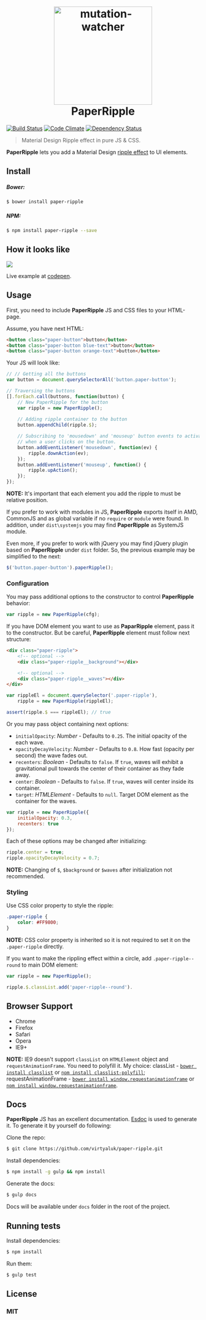 <h1 align="center">
	<img width="256" src="https://raw.githubusercontent.com/virtyaluk/paper-ripple/master/media/paper-ripple.png" alt="mutation-watcher" style="clear: right;">
<br/>
PaperRipple

</h1>

[![Build Status](https://travis-ci.org/virtyaluk/paper-ripple.svg)](https://travis-ci.org/virtyaluk/paper-ripple) [![Code Climate](https://codeclimate.com/github/virtyaluk/paper-ripple/badges/gpa.svg)](https://codeclimate.com/github/virtyaluk/paper-ripple) [![Dependency Status](https://gemnasium.com/virtyaluk/paper-ripple.svg)](https://gemnasium.com/virtyaluk/paper-ripple)
> Material Design Ripple effect in pure JS & CSS.
 
**PaperRipple** lets you add a Material Design [ripple effect](https://www.google.com/design/spec/animation/responsive-interaction.html#responsive-interaction-surface-reaction) to UI elements.

## Install

##### Bower:

```bash
$ bower install paper-ripple
```

##### NPM:
```bash
$ npm install paper-ripple --save
```

## How it looks like

![](https://raw.githubusercontent.com/virtyaluk/paper-ripple/master/media/demo.gif)

Live example at [codepen](http://codepen.io/virtyaluk/pen/BoMXKM).

## Usage

First, you need to include **PaperRipple** JS and CSS files to your HTML-page.

Assume, you have next HTML:
````html
<button class="paper-button">button</button>
<button class="paper-button blue-text">button</button>
<button class="paper-button orange-text">button</button>
````

Your JS will look like:
```js
// // Getting all the buttons
var button = document.querySelectorAll('button.paper-button');

// Traversing the buttons
[].forEach.call(buttons, function(button) {
	// New PaperRipple for the button
	var ripple = new PaperRipple();
	
	// Adding ripple container to the button
	button.appendChild(ripple.$);

	// Subscribing to 'mousedown' and 'mouseup' button events to activate ripple effect
	// when a user clicks on the button.
	button.addEventListener('mousedown', function(ev) {
		ripple.downAction(ev);
	});
	button.addEventListener('mouseup', function() {
		ripple.upAction();
	});
});
```

__NOTE:__ It's important that each element you add the ripple to must be relative position.

If you prefer to work with modules in JS, **PaperRipple** exports itself in AMD, CommonJS and as global variable if no `require` or `module` were found. In addition, under `dist\systemjs` you may find **PaperRipple** as SystemJS module.

Even more, if you prefer to work with jQuery you may find jQuery plugin based on **PaperRipple** under `dist` folder. So, the previous example may be simplified to the next:

```js
$('button.paper-button').paperRipple();
```

### Configuration

You may pass additional options to the constructor to control **PaperRipple** behavior:

```js
var ripple = new PaperRipple(cfg);
```

If you have DOM element you want to use as **PaparRipple** element, pass it to the constructor. But be careful, **PaperRipple** element must follow next structure:

```html
<div class="paper-ripple">
	<!-- optional -->
	<div class="paper-ripple__background"></div>

	<!-- optional -->
	<div class="paper-ripple__waves"></div>
</div>
```

```js
var rippleEl = document.querySelector('.paper-ripple'),
	ripple = new PaperRipple(rippleEl);

assert(ripple.$ === rippleEl); // true
```

Or you may pass object containing next options:

* `initialOpacity`: *Number* - Defaults to `0.25`. The initial opacity of the each wave.
* `opacityDecayVelocity`: *Number* - Defaults to `0.8`. How fast (opacity per second) the wave fades out.
* `recenters`: *Boolean* - Defaults to `false`. If `true`, waves will exhibit a gravitational pull towards the center of their container as they fade away.
* `center`: *Boolean* - Defaults to `false`. If `true`, waves will center inside its container.
* `target`: *HTMLElement* - Defaults to `null`. Target DOM element as the container for the waves.

```js
var ripple = new PaperRipple({
	initialOpacity: 0.3,
	recenters: true
});
```

Each of these options may be changed after initializing:

```js
ripple.center = true;
ripple.opacityDecayVelocity = 0.7;
```
**NOTE:** Changing of `$`, `$background` or `$waves` after initialization not recommended.

### Styling

Use CSS color property to style the ripple:

```css
.paper-ripple {
	color: #FF9800;
}
```

**NOTE:** CSS color property is inherited so it is not required to set it on the `.paper-ripple` directly.

If you want to make the rippling effect within a circle, add `.paper-ripple--round` to main DOM element:

```js
var ripple = new PaperRipple();

ripple.$.classList.add('paper-ripple--round').
```

## Browser Support

- Chrome
- Firefox
- Safari
- Opera
- IE9+

__NOTE:__ IE9 doesn't support `classList` on `HTMLElement` object and `requestAnimationFrame`. You need to polyfill it. My choice: classList - [`bower install classlist`](https://github.com/components/classList.js) or [`npm install classlist-polyfill`](https://github.com/yola/classlist-polyfill); requestAnimationFrame - [`bower install window.requestanimationframe`](https://github.com/Polyfiller/window.requestAnimationFrame) or [`npm install window.requestanimationframe`](https://github.com/Polyfiller/window.requestAnimationFrame).

## Docs

**PaperRipple** JS has an excellent documentation. [Esdoc](https://github.com/nanopx/gulp-esdoc) is used to generate it. To generate it by yourself do following:

Clone the repo:

```bash
$ git clone https://github.com/virtyaluk/paper-ripple.git
```
Install dependencies:

```bash
$ npm install -g gulp && npm install
```

Generate the docs:

```bash
$ gulp docs
```

Docs will be available under `docs` folder in the root of the project.

## Running tests

Install dependencies:

```bash
$ npm install
```

Run them:

```bash
$ gulp test
```

## License

### MIT